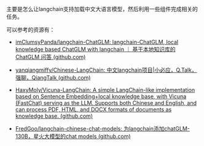 主要是怎么让langchain支持加载中文大语言模型，然后利用一些组件完成相关的任务。

可以参考的资源有：

- [imClumsyPanda/langchain-ChatGLM: langchain-ChatGLM, local knowledge based ChatGLM with langchain ｜ 基于本地知识库的 ChatGLM 问答 (github.com)](https://github.com/imClumsyPanda/langchain-ChatGLM)

- [yanqiangmiffy/Chinese-LangChain: 中文langchain项目|小必应，Q.Talk，强聊，QiangTalk (github.com)](https://github.com/yanqiangmiffy/Chinese-LangChain)

- [HaxyMoly/Vicuna-LangChain: A simple LangChain-like implementation based on Sentence Embedding+local knowledge base, with Vicuna (FastChat) serving as the LLM. Supports both Chinese and English, and can process PDF, HTML, and DOCX formats of documents as knowledge base. (github.com)](https://github.com/HaxyMoly/Vicuna-LangChain)
- [FredGoo/langchain-chinese-chat-models: 为langchain添加chatGLM-130B，星火大模型的chat models (github.com)](https://github.com/FredGoo/langchain-chinese-chat-models)

